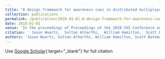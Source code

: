 ```yaml
---
title: "A design framework for awareness cues in distributed multiplayer games"
collection: publications
permalink: /publication/2018-01-01-A-design-framework-for-awareness-cues-in-distributed-multiplayer-games
date: 2018-01-01
venue: 'In the proceedings of Proceedings of the 2018 CHI Conference on Human Factors in Computing Systems'
citation: ' Jason Wuertz,  Sultan Alharthi,  William Hamilton,  Scott Bateman,  Carl Gutwin,  Anthony Tang,  Zachary Toups,  Jessica Hammer, &quot;A design framework for awareness cues in distributed multiplayer games.&quot; In the proceedings of Proceedings of the 2018 CHI Conference on Human Factors in Computing Systems, 2018.'
authors: 'Jason Wuertz, Sultan Alharthi, William Hamilton, Scott Bateman, Carl Gutwin, Anthony Tang, Zachary Toups, Jessica Hammer'
---
```

Use [Google Scholar](https://scholar.google.com/scholar?q=A+design+framework+for+awareness+cues+in+distributed+multiplayer+games){:target="_blank"} for full citation